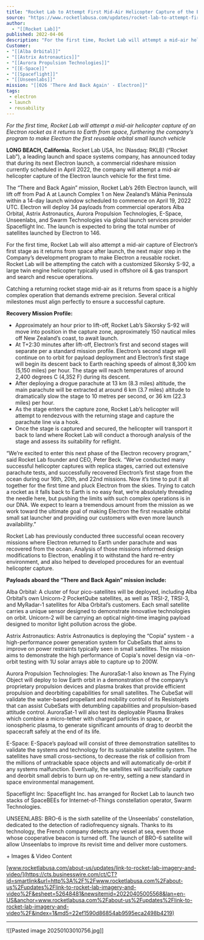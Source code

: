 ```yaml
---
title: "Rocket Lab to Attempt First Mid-Air Helicopter Capture of the Electron Rocket During Next Mission "
source: "https://www.rocketlabusa.com/updates/rocket-lab-to-attempt-first-mid-air-helicopter-capture-of-the-electron-rocket-during-next-mission/"
author:
  - "[[Rocket Lab]]"
published: 2022-04-06
description: "For the first time, Rocket Lab will attempt a mid-air helicopter capture of an Electron rocket as it returns to Earth from space, furthering the company’s program to make Electron the first reusable orbital small launch vehicle"
Customer: 
- "[[Alba Orbital]]"
- "[[Astrix Astronautics]]"
- "[[Aurora Propulsion Technologies]]"
- "[[E-Space]]"
- "[[Spaceflight]]"
- "[[Unseenlabs]]"
mission: "[[026 'There And Back Again' - Electron]]"
tags:
 - electron
 - launch
 - reusability
---
```

*For the first time, Rocket Lab will attempt a mid-air helicopter capture of an Electron rocket as it returns to Earth from space, furthering the company’s program to make Electron the first reusable orbital small launch vehicle*

**LONG BEACH, California.** Rocket Lab USA, Inc (Nasdaq: RKLB) (“Rocket Lab”), a leading launch and space systems company, has announced today that during its next Electron launch, a commercial rideshare mission currently scheduled in April 2022, the company will attempt a mid-air helicopter capture of the Electron launch vehicle for the first time.

The “There and Back Again” mission, Rocket Lab’s 26th Electron launch, will lift off from Pad A at Launch Complex 1 on New Zealand’s Māhia Peninsula within a 14-day launch window scheduled to commence on April 19, 2022 UTC. Electron will deploy 34 payloads from commercial operators Alba Orbital, Astrix Astronautics, Aurora Propulsion Technologies, E-Space, Unseenlabs, and Swarm Technologies via global launch services provider Spaceflight Inc. The launch is expected to bring the total number of satellites launched by Electron to 146.

For the first time, Rocket Lab will also attempt a mid-air capture of Electron’s first stage as it returns from space after launch, the next major step in the Company’s development program to make Electron a reusable rocket. Rocket Lab will be attempting the catch with a customized Sikorsky S-92, a large twin engine helicopter typically used in offshore oil & gas transport and search and rescue operations.

Catching a returning rocket stage mid-air as it returns from space is a highly complex operation that demands extreme precision. Several critical milestones must align perfectly to ensure a successful capture.

**Recovery Mission Profile:**

- Approximately an hour prior to lift-off, Rocket Lab’s Sikorsky S-92 will move into position in the capture zone, approximately 150 nautical miles off New Zealand’s coast, to await launch.
- At T+2:30 minutes after lift-off, Electron’s first and second stages will separate per a standard mission profile. Electron’s second stage will continue on to orbit for payload deployment and Electron’s first stage will begin its descent back to Earth reaching speeds of almost 8,300 km (5,150 miles) per hour. The stage will reach temperatures of around 2,400 degrees C (4,352 F) during its descent.
- After deploying a drogue parachute at 13 km (8.3 miles) altitude, the main parachute will be extracted at around 6 km (3.7 miles) altitude to dramatically slow the stage to 10 metres per second, or 36 km (22.3 miles) per hour.
- As the stage enters the capture zone, Rocket Lab’s helicopter will attempt to rendezvous with the returning stage and capture the parachute line via a hook.
- Once the stage is captured and secured, the helicopter will transport it back to land where Rocket Lab will conduct a thorough analysis of the stage and assess its suitability for reflight.

“We’re excited to enter this next phase of the Electron recovery program,” said Rocket Lab founder and CEO, Peter Beck. “We’ve conducted many successful helicopter captures with replica stages, carried out extensive parachute tests, and successfully recovered Electron’s first stage from the ocean during our 16th, 20th, and 22nd missions. Now it’s time to put it all together for the first time and pluck Electron from the skies. Trying to catch a rocket as it falls back to Earth is no easy feat, we’re absolutely threading the needle here, but pushing the limits with such complex operations is in our DNA. We expect to learn a tremendous amount from the mission as we work toward the ultimate goal of making Electron the first reusable orbital small sat launcher and providing our customers with even more launch availability.”

Rocket Lab has previously conducted three successful ocean recovery missions where Electron returned to Earth under parachute and was recovered from the ocean. Analysis of those missions informed design modifications to Electron, enabling it to withstand the hard re-entry environment, and also helped to developed procedures for an eventual helicopter capture.

**Payloads aboard the “There and Back Again” mission include:**

Alba Orbital: A cluster of four pico-satellites will be deployed, including Alba Orbital’s own Unicorn-2 PocketQube satellites, as well as TRSI-2, TRSI-3, and MyRadar-1 satellites for Alba Orbital’s customers. Each small satellite carries a unique sensor designed to demonstrate innovative technologies on orbit. Unicorn-2 will be carrying an optical night-time imaging payload designed to monitor light pollution across the globe.

Astrix Astronautics: Astrix Astronautics is deploying the “Copia” system - a high-performance power generation system for CubeSats that aims to improve on power restraints typically seen in small satellites. The mission aims to demonstrate the high performance of Copia's novel design via -on-orbit testing with 1U solar arrays able to capture up to 200W.

Aurora Propulsion Technologies: The AuroraSat-1 also known as The Flying Object will deploy to low Earth orbit in a demonstration of the company’s proprietary propulsion devices and plasma brakes that provide efficient propulsion and deorbiting capabilities for small satellites. The CubeSat will validate the water-based propellant and mobility control of its Resistojets that can assist CubeSats with detumbling capabilities and propulsion-based attitude control. AuroraSat-1 will also test its deployable Plasma Brakes which combine a micro-tether with charged particles in space, or ionospheric plasma, to generate significant amounts of drag to deorbit the spacecraft safely at the end of its life.

E-Space: E-Space’s payload will consist of three demonstration satellites to validate the systems and technology for its sustainable satellite system. The satellites have small cross-sections, to decrease the risk of collision from the millions of untrackable space objects and will automatically de-orbit if any systems malfunction. Eventually, the satellites will sacrificially capture and deorbit small debris to burn up on re-entry, setting a new standard in space environmental management.

Spaceflight Inc: Spaceflight Inc. has arranged for Rocket Lab to launch two stacks of SpaceBEEs for Internet-of-Things constellation operator, Swarm Technologies.

UNSEENLABS: BRO-6 is the sixth satellite of the Unseenlabs’ constellation, dedicated to the detection of radiofrequency signals. Thanks to its technology, the French company detects any vessel at sea, even those whose cooperative beacon is turned off. The launch of BRO-6 satellite will allow Unseenlabs to improve its revisit time and deliver more customers.

\+ Images & Video Content

[www.rocketlabusa.com/about-us/updates/link-to-rocket-lab-imagery-and-video/](https://cts.businesswire.com/ct/CT?id=smartlink&url=http%3A%2F%2Fwww.rocketlabusa.com%2Fabout-us%2Fupdates%2Flink-to-rocket-lab-imagery-and-video%2F&esheet=52648481&newsitemid=20220405005568&lan=en-US&anchor=www.rocketlabusa.com%2Fabout-us%2Fupdates%2Flink-to-rocket-lab-imagery-and-video%2F&index=1&md5=22ef1590d86854ab9595eca2498b4219)

---

![[Pasted image 20250103010756.jpg]]